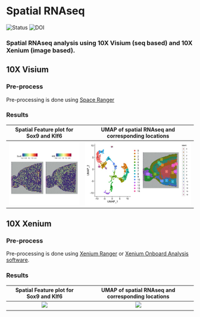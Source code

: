 # Spatial RNAseq

![Status](https://img.shields.io/badge/status-alpha-red)
![DOI](https://img.shields.io/badge/DOI-in__progress-blue)

### Spatial RNAseq analysis using 10X Visium (seq based) and 10X Xenium (image based).

## 10X Visium

### Pre-process

Pre-processing is done using [Space Ranger](https://www.10xgenomics.com/support/software/space-ranger/latest/tutorials/count-ffpe-tutorial)

### Results
Spatial Feature plot for Sox9 and Klf6      | UMAP of spatial RNAseq and corresponding locations 
:-------------------------:|:-------------------------:
![](https://github.com/hasanwraeth/Spatial_RNAseq/blob/main/Rplot01.jpeg) | ![](https://github.com/hasanwraeth/Spatial_RNAseq/blob/main/Rplot02.jpeg)



## 10X Xenium

### Pre-process

Pre-processing is done using [Xenium Ranger](https://www.10xgenomics.com/support/software/xenium-ranger/latest/resources/XR-command-line-arguments) or [Xenium Onboard Analysis software](https://www.10xgenomics.com/support/software/xenium-onboard-analysis/latest/getting-started).

### Results
Spatial Feature plot for Sox9 and Klf6      | UMAP of spatial RNAseq and corresponding locations 
:-------------------------:|:-------------------------:
![](https://github.com/hasanwraeth/Spatial_RNAseq/blob/main/Rplot01.jpe) | ![](https://github.com/hasanwraeth/Spatial_RNAseq/blob/main/Rplot02.jpe)
